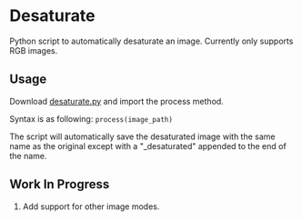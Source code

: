 # Desaturate

Python script to automatically desaturate an image. Currently only supports RGB images.

## Usage

Download [desaturate.py](desaturate.py) and import the process method.

Syntax is as following:
`process(image_path)`

The script will automatically save the desaturated image with the same name as the original except with a "_desaturated" appended to the end of the name.

## Work In Progress

1. Add support for other image modes.